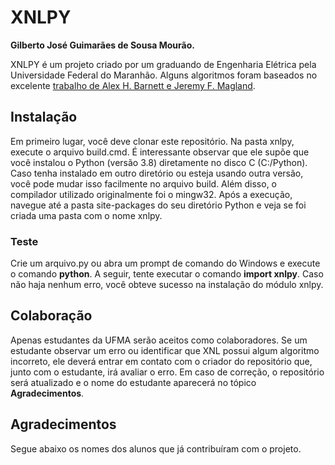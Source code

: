 # XNLPY

**Gilberto José Guimarães de Sousa Mourão.**

XNLPY é um projeto criado por um graduando de Engenharia Elétrica pela Universidade Federal do Maranhão. Alguns algoritmos foram baseados no excelente [trabalho de Alex H. Barnett e Jeremy F. Magland](https://github.com/flatironinstitute/finufft).

## Instalação

Em primeiro lugar, você deve clonar este repositório. Na pasta xnlpy, execute o arquivo build.cmd. É interessante observar que ele supõe que você instalou o Python (versão 3.8) diretamente no disco C (C:/Python). Caso tenha instalado em outro diretório ou esteja usando outra versão, você pode mudar isso facilmente no arquivo build. Além disso, o compilador utilizado originalmente foi o mingw32. Após a execução, navegue até a pasta site-packages do seu diretório Python e veja se foi criada uma pasta com o nome xnlpy.

### Teste

Crie um arquivo.py ou abra um prompt de comando do Windows e execute o comando **python**. A seguir, tente executar o comando **import xnlpy**. Caso não haja nenhum erro, você obteve sucesso na instalação do módulo xnlpy.

## Colaboração

Apenas estudantes da UFMA serão aceitos como colaboradores. Se um estudante observar um erro ou identificar que XNL possui algum algoritmo incorreto, ele deverá entrar em contato com o criador do repositório que, junto com o estudante, irá avaliar o erro. Em caso de correção, o repositório será atualizado e o nome do estudante aparecerá no tópico **Agradecimentos**.

## Agradecimentos

Segue abaixo os nomes dos alunos que já contribuíram com o projeto.